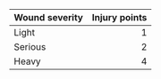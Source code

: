 | Wound severity  | Injury points |
|-----------------|--------------:|
| Light           | 1             |
| Serious         | 2             |
| Heavy           | 4             |
